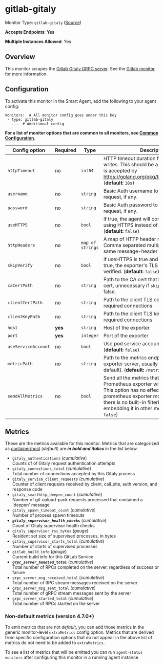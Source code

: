 
<!--- Generated by to-integrations-repo script in Smart Agent repo, DO NOT MODIFY HERE --->
<!--- GENERATED BY gomplate from scripts/docs/templates/monitor-page.md.tmpl --->

# gitlab-gitaly

Monitor Type: `gitlab-gitaly` ([Source](https://github.com/signalfx/signalfx-agent/tree/master/pkg/monitors/gitlab))

**Accepts Endpoints**: **Yes**

**Multiple Instances Allowed**: Yes

## Overview

This monitor scrapes the [Gitlab Gitaly GRPC server](https://docs.gitlab.com/ee/administration/gitaly/).  See the [Gitlab monitor](gitlab.md) for more information.


## Configuration

To activate this monitor in the Smart Agent, add the following to your
agent config:

```
monitors:  # All monitor config goes under this key
 - type: gitlab-gitaly
   ...  # Additional config
```

**For a list of monitor options that are common to all monitors, see [Common
Configuration](../monitor-config.html#common-configuration).**


| Config option | Required | Type | Description |
| --- | --- | --- | --- |
| `httpTimeout` | no | `int64` | HTTP timeout duration for both read and writes. This should be a duration string that is accepted by https://golang.org/pkg/time/#ParseDuration (**default:** `10s`) |
| `username` | no | `string` | Basic Auth username to use on each request, if any. |
| `password` | no | `string` | Basic Auth password to use on each request, if any. |
| `useHTTPS` | no | `bool` | If true, the agent will connect to the server using HTTPS instead of plain HTTP. (**default:** `false`) |
| `httpHeaders` | no | `map of strings` | A map of HTTP header names to values. Comma separated multiple values for the same message-header is supported. |
| `skipVerify` | no | `bool` | If useHTTPS is true and this option is also true, the exporter's TLS cert will not be verified. (**default:** `false`) |
| `caCertPath` | no | `string` | Path to the CA cert that has signed the TLS cert, unnecessary if `skipVerify` is set to false. |
| `clientCertPath` | no | `string` | Path to the client TLS cert to use for TLS required connections |
| `clientKeyPath` | no | `string` | Path to the client TLS key to use for TLS required connections |
| `host` | **yes** | `string` | Host of the exporter |
| `port` | **yes** | `integer` | Port of the exporter |
| `useServiceAccount` | no | `bool` | Use pod service account to authenticate. (**default:** `false`) |
| `metricPath` | no | `string` | Path to the metrics endpoint on the exporter server, usually `/metrics` (the default). (**default:** `/metrics`) |
| `sendAllMetrics` | no | `bool` | Send all the metrics that come out of the Prometheus exporter without any filtering.  This option has no effect when using the prometheus exporter monitor directly since there is no built-in filtering, only when embedding it in other monitors. (**default:** `false`) |


## Metrics

These are the metrics available for this monitor.
Metrics that are categorized as
[container/host](https://docs.signalfx.com/en/latest/admin-guide/usage.html#about-custom-bundled-and-high-resolution-metrics)
(*default*) are ***in bold and italics*** in the list below.


 - `gitaly_authentications` (*cumulative*)<br>    Counts of of Gitaly request authentication attempts
 - `gitaly_connections_total` (*cumulative*)<br>    Total number of connections accepted by this Gitaly process
 - `gitaly_service_client_requests` (*cumulative*)<br>    Counter of client requests received by client, call_site, auth version, and response code
 - `gitaly_smarthttp_deepen_count` (*cumulative*)<br>    Number of git-upload-pack requests processed that contained a 'deepen' message
 - `gitaly_spawn_timeout_count` (*cumulative*)<br>    Number of process spawn timeouts
 - ***`gitaly_supervisor_health_checks`*** (*cumulative*)<br>    Count of Gitaly supervisor health checks
 - `gitaly_supervisor_rss_bytes` (*gauge*)<br>    Resident set size of supervised processes, in bytes
 - `gitaly_supervisor_starts_total` (*cumulative*)<br>    Number of starts of supervised processes
 - `gitlab_build_info` (*gauge*)<br>    Current build info for this GitLab Service
 - ***`grpc_server_handled_total`*** (*cumulative*)<br>    Total number of RPCs completed on the server, regardless of success or failure
 - `grpc_server_msg_received_total` (*cumulative*)<br>    Total number of RPC stream messages received on the server
 - `grpc_server_msg_sent_total` (*cumulative*)<br>    Total number of gRPC stream messages sent by the server
 - `grpc_server_started_total` (*cumulative*)<br>    Total number of RPCs started on the server

### Non-default metrics (version 4.7.0+)

To emit metrics that are not _default_, you can add those metrics in the
generic monitor-level `extraMetrics` config option.  Metrics that are derived
from specific configuration options that do not appear in the above list of
metrics do not need to be added to `extraMetrics`.

To see a list of metrics that will be emitted you can run `agent-status
monitors` after configuring this monitor in a running agent instance.



